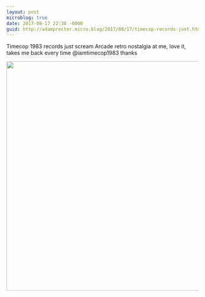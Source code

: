 ```yaml
---
layout: post
microblog: true
date: 2017-08-17 22:38 -0000
guid: http://adamprocter.micro.blog/2017/08/17/timecop-records-just.html
---
```

Timecop 1983 records just scream Arcade retro nostalgia at me, love it, takes me back every time @iamtimecop1983 thanks

<img src="http://discursive.adamprocter.co.uk/uploads/2017/e01c52f3bd.jpg" width="600" height="600" />
